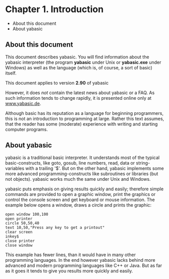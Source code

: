 # Chapter 1. Introduction

* About this document
* About yabasic

## About this document

This document describes yabasic. You will find information about the yabasic interpreter (the program **yabasic** under Unix or **yabasic.exe** under Windows) as well as the language (which is, of course, a sort of basic) itself.

This document applies to version **2.90** of yabasic

However, it does *not* contain the latest news about yabasic or a FAQ. As such information tends to change rapidly, it is presented online only at www.yabasic.de.

Although basic has its reputation as a language for beginning programmers, this is not an introduction to programming at large. Rather this text assumes, that the reader has some (moderate) experience with writing and starting computer programs.

## About yabasic

yabasic is a traditional basic interpreter. It understands most of the typical basic-constructs, like goto, gosub, line numbers, read, data or string-variables with a trailing '$'. But on the other hand, yabasic implements some more advanced programming-constructs like subroutines or libraries (but not objects). yabasic works much the same under Unix and Windows.

yabasic puts emphasis on giving results quickly and easily; therefore simple commands are provided to open a graphic window, print the graphics or control the console screen and get keyboard or mouse information. The example below opens a window, draws a circle and prints the graphic:

```basic
open window 100,100
open printer
circle 50,50,40
text 10,50,"Press any key to get a printout"
clear screen
inkey$
close printer
close window
```

This example has fewer lines, than it would have in many other programming languages. In the end however yabasic lacks behind more advanced and modern programming languages like C++ or Java. But as far as it goes it tends to give you results more quickly and easily.
